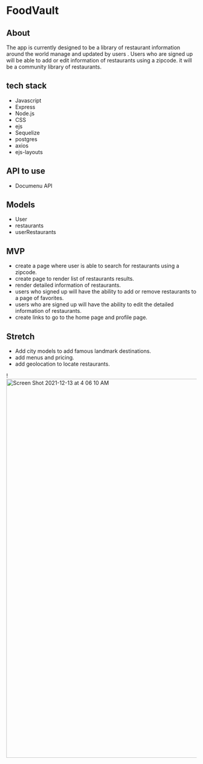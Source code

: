 
# FoodVault

## About
The app is currently designed to be  a library of restaurant information around the world manage and updated by users . Users who are signed up will be able to add or edit information of restaurants using a zipcode. it will be a community library of restaurants.

## tech stack
+ Javascript
+ Express
+ Node.js
+ CSS
+ ejs
+ Sequelize
+ postgres
+ axios
+ ejs-layouts

## API to use
+ Documenu API



## Models
+ User 
+ restaurants
+ userRestaurants


## MVP


+ create a page where  user is able to search for restaurants using a zipcode.
+ create page to render list of restaurants results.
+ render detailed information of restaurants.
+ users who signed up will have the ability to add or remove restaurants to a page of favorites.
+ users who are signed up will have the ability to edit the detailed information of restaurants.
+ create links to go  to the  home page and profile page.

## Stretch
+ Add city models to add famous landmark destinations.
+ add menus and pricing.
+ add geolocation to locate restaurants.

!<img width="1000" alt="Screen Shot 2021-12-13 at 4 06 10 AM" src="https://user-images.githubusercontent.com/22379194/145783206-e6cf058c-0c98-4cab-b8e5-1c0129b98d67.png">



